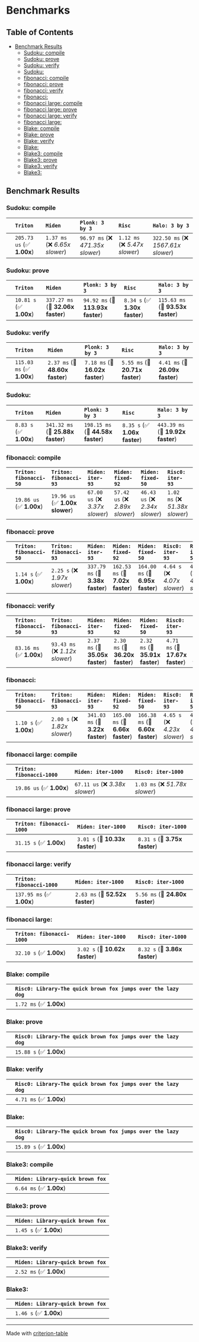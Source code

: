# Benchmarks

## Table of Contents

- [Benchmark Results](#benchmark-results)
    - [Sudoku: compile](#sudoku:-compile)
    - [Sudoku: prove](#sudoku:-prove)
    - [Sudoku: verify](#sudoku:-verify)
    - [Sudoku:](#sudoku:)
    - [fibonacci: compile](#fibonacci:-compile)
    - [fibonacci: prove](#fibonacci:-prove)
    - [fibonacci: verify](#fibonacci:-verify)
    - [fibonacci:](#fibonacci:)
    - [fibonacci large: compile](#fibonacci-large:-compile)
    - [fibonacci large: prove](#fibonacci-large:-prove)
    - [fibonacci large: verify](#fibonacci-large:-verify)
    - [fibonacci large:](#fibonacci-large:)
    - [Blake: compile](#blake:-compile)
    - [Blake: prove](#blake:-prove)
    - [Blake: verify](#blake:-verify)
    - [Blake:](#blake:)
    - [Blake3: compile](#blake3:-compile)
    - [Blake3: prove](#blake3:-prove)
    - [Blake3: verify](#blake3:-verify)
    - [Blake3:](#blake3:)

## Benchmark Results

### Sudoku: compile

|        | `Triton`                  | `Miden`                        | `Plonk: 3 by 3`                   | `Risc`                         | `Halo: 3 by 3`                       |
|:-------|:--------------------------|:-------------------------------|:----------------------------------|:-------------------------------|:------------------------------------ |
|        | `205.73 us` (✅ **1.00x**) | `1.37 ms` (❌ *6.65x slower*)   | `96.97 ms` (❌ *471.35x slower*)   | `1.12 ms` (❌ *5.47x slower*)   | `322.50 ms` (❌ *1567.61x slower*)    |

### Sudoku: prove

|        | `Triton`                | `Miden`                           | `Plonk: 3 by 3`                   | `Risc`                        | `Halo: 3 by 3`                     |
|:-------|:------------------------|:----------------------------------|:----------------------------------|:------------------------------|:---------------------------------- |
|        | `10.81 s` (✅ **1.00x**) | `337.27 ms` (🚀 **32.06x faster**) | `94.92 ms` (🚀 **113.93x faster**) | `8.34 s` (✅ **1.30x faster**) | `115.63 ms` (🚀 **93.53x faster**)  |

### Sudoku: verify

|        | `Triton`                  | `Miden`                         | `Plonk: 3 by 3`                 | `Risc`                          | `Halo: 3 by 3`                   |
|:-------|:--------------------------|:--------------------------------|:--------------------------------|:--------------------------------|:-------------------------------- |
|        | `115.03 ms` (✅ **1.00x**) | `2.37 ms` (🚀 **48.60x faster**) | `7.18 ms` (🚀 **16.02x faster**) | `5.55 ms` (🚀 **20.71x faster**) | `4.41 ms` (🚀 **26.09x faster**)  |

### Sudoku:

|        | `Triton`               | `Miden`                           | `Plonk: 3 by 3`                   | `Risc`                        | `Halo: 3 by 3`                     |
|:-------|:-----------------------|:----------------------------------|:----------------------------------|:------------------------------|:---------------------------------- |
|        | `8.83 s` (✅ **1.00x**) | `341.32 ms` (🚀 **25.88x faster**) | `198.15 ms` (🚀 **44.58x faster**) | `8.35 s` (✅ **1.06x faster**) | `443.39 ms` (🚀 **19.92x faster**)  |

### fibonacci: compile

|        | `Triton: fibonacci-50`          | `Triton: fibonacci-93`          | `Miden: iter-93`                | `Miden: fixed-92`               | `Miden: fixed-50`               | `Risc0: iter-93`                | `Risc0: iter-50`                | `Risc0: fixed-50`               | `Risc0: fixed-92`                |
|:-------|:--------------------------------|:--------------------------------|:--------------------------------|:--------------------------------|:--------------------------------|:--------------------------------|:--------------------------------|:--------------------------------|:-------------------------------- |
|        | `19.86 us` (✅ **1.00x**)        | `19.96 us` (✅ **1.00x slower**) | `67.00 us` (❌ *3.37x slower*)   | `57.42 us` (❌ *2.89x slower*)   | `46.43 us` (❌ *2.34x slower*)   | `1.02 ms` (❌ *51.38x slower*)   | `1.03 ms` (❌ *52.02x slower*)   | `1.05 ms` (❌ *52.92x slower*)   | `1.06 ms` (❌ *53.55x slower*)    |

### fibonacci: prove

|        | `Triton: fibonacci-50`          | `Triton: fibonacci-93`          | `Miden: iter-93`                 | `Miden: fixed-92`                | `Miden: fixed-50`                | `Risc0: iter-93`              | `Risc0: iter-50`              | `Risc0: fixed-50`             | `Risc0: fixed-92`              |
|:-------|:--------------------------------|:--------------------------------|:---------------------------------|:---------------------------------|:---------------------------------|:------------------------------|:------------------------------|:------------------------------|:------------------------------ |
|        | `1.14 s` (✅ **1.00x**)          | `2.25 s` (❌ *1.97x slower*)     | `337.79 ms` (🚀 **3.38x faster**) | `162.53 ms` (🚀 **7.02x faster**) | `164.00 ms` (🚀 **6.95x faster**) | `4.64 s` (❌ *4.07x slower*)   | `4.64 s` (❌ *4.07x slower*)   | `4.64 s` (❌ *4.07x slower*)   | `4.64 s` (❌ *4.07x slower*)    |

### fibonacci: verify

|        | `Triton: fibonacci-50`          | `Triton: fibonacci-93`          | `Miden: iter-93`                | `Miden: fixed-92`               | `Miden: fixed-50`               | `Risc0: iter-93`                | `Risc0: iter-50`                | `Risc0: fixed-50`               | `Risc0: fixed-92`                |
|:-------|:--------------------------------|:--------------------------------|:--------------------------------|:--------------------------------|:--------------------------------|:--------------------------------|:--------------------------------|:--------------------------------|:-------------------------------- |
|        | `83.16 ms` (✅ **1.00x**)        | `93.43 ms` (❌ *1.12x slower*)   | `2.37 ms` (🚀 **35.05x faster**) | `2.30 ms` (🚀 **36.20x faster**) | `2.32 ms` (🚀 **35.91x faster**) | `4.71 ms` (🚀 **17.67x faster**) | `4.70 ms` (🚀 **17.68x faster**) | `4.71 ms` (🚀 **17.64x faster**) | `4.72 ms` (🚀 **17.64x faster**)  |

### fibonacci:

|        | `Triton: fibonacci-50`          | `Triton: fibonacci-93`          | `Miden: iter-93`                 | `Miden: fixed-92`                | `Miden: fixed-50`                | `Risc0: iter-93`              | `Risc0: iter-50`              | `Risc0: fixed-50`             | `Risc0: fixed-92`              |
|:-------|:--------------------------------|:--------------------------------|:---------------------------------|:---------------------------------|:---------------------------------|:------------------------------|:------------------------------|:------------------------------|:------------------------------ |
|        | `1.10 s` (✅ **1.00x**)          | `2.00 s` (❌ *1.82x slower*)     | `341.03 ms` (🚀 **3.22x faster**) | `165.00 ms` (🚀 **6.66x faster**) | `166.38 ms` (🚀 **6.60x faster**) | `4.65 s` (❌ *4.23x slower*)   | `4.65 s` (❌ *4.23x slower*)   | `4.65 s` (❌ *4.23x slower*)   | `4.66 s` (❌ *4.25x slower*)    |

### fibonacci large: compile

|        | `Triton: fibonacci-1000`          | `Miden: iter-1000`              | `Risc0: iter-1000`               |
|:-------|:----------------------------------|:--------------------------------|:-------------------------------- |
|        | `19.86 us` (✅ **1.00x**)          | `67.11 us` (❌ *3.38x slower*)   | `1.03 ms` (❌ *51.78x slower*)    |

### fibonacci large: prove

|        | `Triton: fibonacci-1000`          | `Miden: iter-1000`             | `Risc0: iter-1000`             |
|:-------|:----------------------------------|:-------------------------------|:------------------------------ |
|        | `31.15 s` (✅ **1.00x**)           | `3.01 s` (🚀 **10.33x faster**) | `8.31 s` (🚀 **3.75x faster**)  |

### fibonacci large: verify

|        | `Triton: fibonacci-1000`          | `Miden: iter-1000`              | `Risc0: iter-1000`               |
|:-------|:----------------------------------|:--------------------------------|:-------------------------------- |
|        | `137.95 ms` (✅ **1.00x**)         | `2.63 ms` (🚀 **52.52x faster**) | `5.56 ms` (🚀 **24.80x faster**)  |

### fibonacci large:

|        | `Triton: fibonacci-1000`          | `Miden: iter-1000`             | `Risc0: iter-1000`             |
|:-------|:----------------------------------|:-------------------------------|:------------------------------ |
|        | `32.10 s` (✅ **1.00x**)           | `3.02 s` (🚀 **10.62x faster**) | `8.32 s` (🚀 **3.86x faster**)  |

### Blake: compile

|        | `Risc0: Library-The quick brown fox jumps over the lazy dog`           |
|:-------|:---------------------------------------------------------------------- |
|        | `1.72 ms` (✅ **1.00x**)                                                |

### Blake: prove

|        | `Risc0: Library-The quick brown fox jumps over the lazy dog`           |
|:-------|:---------------------------------------------------------------------- |
|        | `15.88 s` (✅ **1.00x**)                                                |

### Blake: verify

|        | `Risc0: Library-The quick brown fox jumps over the lazy dog`           |
|:-------|:---------------------------------------------------------------------- |
|        | `4.71 ms` (✅ **1.00x**)                                                |

### Blake:

|        | `Risc0: Library-The quick brown fox jumps over the lazy dog`           |
|:-------|:---------------------------------------------------------------------- |
|        | `15.89 s` (✅ **1.00x**)                                                |

### Blake3: compile

|        | `Miden: Library-quick brown fox`           |
|:-------|:------------------------------------------ |
|        | `6.64 ms` (✅ **1.00x**)                    |

### Blake3: prove

|        | `Miden: Library-quick brown fox`           |
|:-------|:------------------------------------------ |
|        | `1.45 s` (✅ **1.00x**)                     |

### Blake3: verify

|        | `Miden: Library-quick brown fox`           |
|:-------|:------------------------------------------ |
|        | `2.52 ms` (✅ **1.00x**)                    |

### Blake3:

|        | `Miden: Library-quick brown fox`           |
|:-------|:------------------------------------------ |
|        | `1.46 s` (✅ **1.00x**)                     |

---
Made with [criterion-table](https://github.com/nu11ptr/criterion-table)


